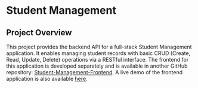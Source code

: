 # Student Management
## Project Overview
This project provides the backend API for a full-stack Student Management application. It enables managing student records with basic CRUD (Create, Read, Update, Delete) operations via a RESTful interface.
The frontend for this application is developed separately and is available in another GitHub repository: [Student-Management-Frontend](https://github.com/N0-Regrets/Student-Management-Frontend).
A live demo of the frontend application is also available [here](https://student-management-a868b.web.app/home).
